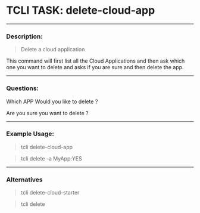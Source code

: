 # TCLI TASK: delete-cloud-app

---
### Description:

> Delete a cloud application

This command will first list all the Cloud Applications and then ask which one you want to delete and asks if you are sure and then delete the app.

---
### Questions:

Which APP Would you like to delete ?

Are you sure you want to delete <APP>?


---
### Example Usage:

> tcli delete-cloud-app

> tcli delete -a MyApp:YES 

---
### Alternatives
> tcli delete-cloud-starter

> tcli delete
